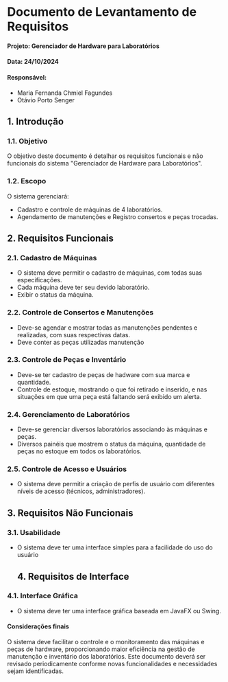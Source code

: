 # Documento de Levantamento de Requisitos

#### Projeto: Gerenciador de Hardware para Laboratórios 
#### Data: 24/10/2024
#### Responsável:
- Maria Fernanda Chmiel Fagundes
- Otávio Porto Senger

## 1. Introdução

### 1.1. Objetivo

O objetivo deste documento é detalhar os requisitos funcionais e não funcionais do sistema "Gerenciador de Hardware para Laboratórios".

### 1.2. Escopo

O sistema gerenciará:

- Cadastro e controle de máquinas de 4 laboratórios.
- Agendamento de manutenções e Registro consertos e peças trocadas.

## 2. Requisitos Funcionais

### 2.1. Cadastro de Máquinas

- O sistema deve permitir o cadastro de máquinas, com todas suas especificações.
- Cada máquina deve ter seu devido laboratório.
- Exibir o status da máquina.

### 2.2. Controle de Consertos e Manutenções

- Deve-se agendar e mostrar todas as manutenções pendentes e realizadas, com suas respectivas datas.
- Deve conter as peças utilizadas manutenção

### 2.3. Controle de Peças e Inventário

- Deve-se ter cadastro de peças de hadware com sua marca e quantidade.
- Controle de estoque, mostrando o que foi retirado e inserido, e nas situações em que uma peça está faltando será exibido um alerta.

### 2.4. Gerenciamento de Laboratórios

- Deve-se gerenciar diversos laboratórios associando às máquinas e peças.
- Diversos painéis que mostrem o status da máquina, quantidade de peças no estoque em todos os laboratórios.

### 2.5. Controle de Acesso e Usuários

- O sistema deve permitir a criação de perfis de usuário com diferentes níveis de acesso (técnicos, administradores).

## 3. Requisitos Não Funcionais

### 3.1. Usabilidade

- O sistema deve ter uma interface simples para a facilidade do uso do usuário

  ## **4. Requisitos de Interface**

### **4.1. Interface Gráfica**

- O sistema deve ter uma interface gráfica baseada em JavaFX ou Swing.


#### **Considerações finais**

O sistema deve facilitar o controle e o monitoramento das máquinas e peças de hardware, proporcionando maior eficiência na gestão de manutenção e inventário dos laboratórios. Este documento deverá ser revisado periodicamente conforme novas funcionalidades e necessidades sejam identificadas.

